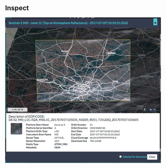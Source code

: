 ##  Inspect

![details](resources/details.png)

<!-- Modal with detailed metadata and further links to single datasets -->
